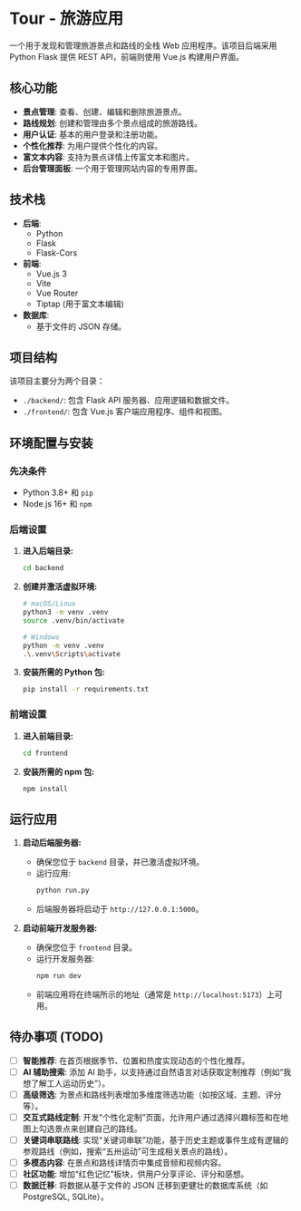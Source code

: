 # Tour - 旅游应用

一个用于发现和管理旅游景点和路线的全栈 Web 应用程序。该项目后端采用 Python Flask 提供 REST API，前端则使用 Vue.js 构建用户界面。

## 核心功能

-   **景点管理**: 查看、创建、编辑和删除旅游景点。
-   **路线规划**: 创建和管理由多个景点组成的旅游路线。
-   **用户认证**: 基本的用户登录和注册功能。
-   **个性化推荐**: 为用户提供个性化的内容。
-   **富文本内容**: 支持为景点详情上传富文本和图片。
-   **后台管理面板**: 一个用于管理网站内容的专用界面。

## 技术栈

-   **后端**:
    -   Python
    -   Flask
    -   Flask-Cors
-   **前端**:
    -   Vue.js 3
    -   Vite
    -   Vue Router
    -   Tiptap (用于富文本编辑)
-   **数据库**:
    -   基于文件的 JSON 存储。

## 项目结构

该项目主要分为两个目录：

-   `./backend/`: 包含 Flask API 服务器、应用逻辑和数据文件。
-   `./frontend/`: 包含 Vue.js 客户端应用程序、组件和视图。

## 环境配置与安装

### 先决条件

-   Python 3.8+ 和 `pip`
-   Node.js 16+ 和 `npm`

### 后端设置

1.  **进入后端目录:**
    ```bash
    cd backend
    ```

2.  **创建并激活虚拟环境:**
    ```bash
    # macOS/Linux
    python3 -m venv .venv
    source .venv/bin/activate

    # Windows
    python -m venv .venv
    .\.venv\Scripts\activate
    ```

3.  **安装所需的 Python 包:**
    ```bash
    pip install -r requirements.txt
    ```

### 前端设置

1.  **进入前端目录:**
    ```bash
    cd frontend
    ```

2.  **安装所需的 npm 包:**
    ```bash
    npm install
    ```

## 运行应用

1.  **启动后端服务器:**
    -   确保您位于 `backend` 目录，并已激活虚拟环境。
    -   运行应用:
        ```bash
        python run.py
        ```
    -   后端服务器将启动于 `http://127.0.0.1:5000`。

2.  **启动前端开发服务器:**
    -   确保您位于 `frontend` 目录。
    -   运行开发服务器:
        ```bash
        npm run dev
        ```
    -   前端应用将在终端所示的地址（通常是 `http://localhost:5173`）上可用。

## 待办事项 (TODO)

-   [ ] **智能推荐**: 在首页根据季节、位置和热度实现动态的个性化推荐。
-   [ ] **AI 辅助搜索**: 添加 AI 助手，以支持通过自然语言对话获取定制推荐（例如“我想了解工人运动历史”）。
-   [ ] **高级筛选**: 为景点和路线列表增加多维度筛选功能（如按区域、主题、评分等）。
-   [ ] **交互式路线定制**: 开发“个性化定制”页面，允许用户通过选择兴趣标签和在地图上勾选景点来创建自己的路线。
-   [ ] **关键词串联路线**: 实现“关键词串联”功能，基于历史主题或事件生成有逻辑的参观路线（例如，搜索“五卅运动”可生成相关景点的路线）。
-   [ ] **多模态内容**: 在景点和路线详情页中集成音频和视频内容。
-   [ ] **社区功能**: 增加“红色记忆”板块，供用户分享评论、评分和感想。
-   [ ] **数据迁移**: 将数据从基于文件的 JSON 迁移到更健壮的数据库系统（如 PostgreSQL, SQLite）。